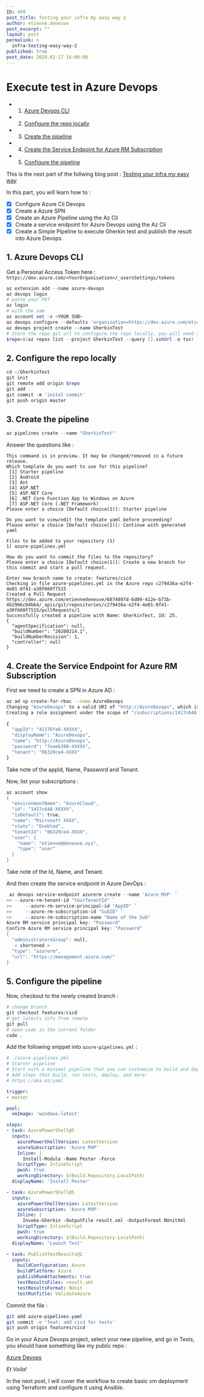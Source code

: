 ```yaml
---
ID: 499
post_title: Testing your infra my easy way 2
author: etienne.deneuve
post_excerpt: ""
layout: post
permalink: >
  infra-testing-easy-way-2
published: true
post_date: 2020-02-17 16:00:00
---
```


# Execute test in Azure Devops

<!-- vscode-markdown-toc -->

* 1. [Azure Devops CLI](#AzureDevopsCLI)
* 2. [Configure the repo locally](#Configuretherepolocally)
* 3. [Create the pipeline](#Createthepipeline)
* 4. [Create the Service Endpoint for Azure RM Subscription](#CreatetheServiceEndpointforAzureRMSubscription)
* 5. [Configure the pipeline](#Configurethepipeline)

<!-- vscode-markdown-toc-config
	numbering=true
	autoSave=true
	/vscode-markdown-toc-config -->
<!-- /vscode-markdown-toc -->

This is the next part of the follwing blog post : [
Testing your infra my easy way
](https://etienne.deneuve.xyz/2020/02/07/infra-testing-easy-way/)

In this part, you will learn how to :

- [x] Configure Azure Cli Devops
- [x] Create a Azure SPN
- [x] Create an Azure Pipeline using the Az Cli
- [x] Create a service endpoint for Azure Devops using the Az Cli
- [x] Create a Simple Pipeline to execute Gherkin test and publish the result into Azure Devops.

##  1. <a name='AzureDevopsCLI'></a>Azure Devops CLI

Get a Personal Access Token here : `https://dev.azure.com/<YourOrganisation>/_usersSettings/tokens`

```PowerShell
az extension add --name azure-devops
az devops login 
# paste your PAT
az login
# with the sam
az account set -s <YOUR SUB>
az devops configure --defaults 'organization=https://dev.azure.com/etiennedeneuve'
az devops project create --name GherkinTest
# Store the repo git url to configure the repo locally, you will need a SSH Key for that.
$repo=$(az repos list --project GherkinTest --query [].sshUrl -o tsv)
```

##  2. <a name='Configuretherepolocally'></a>Configure the repo locally

```Powershell
cd ~/GherkinTest
git init
git remote add origin $repo
git add .
git commit -m 'inital commit'
git push origin master
```

##  3. <a name='Createthepipeline'></a>Create the pipeline

```PowerShell
az pipelines create --name "GherkinTest"
```

Answer the questions like :

```
This command is in preview. It may be changed/removed in a future release.
Which template do you want to use for this pipeline?
 [1] Starter pipeline
 [2] Android
 [3] Ant
 [4] ASP.NET
 [5] ASP.NET Core
 [6] .NET Core Function App to Windows on Azure
 [7] ASP.NET Core (.NET Framework)
Please enter a choice [Default choice(1)]: Starter pipeline

Do you want to view/edit the template yaml before proceeding?
Please enter a choice [Default choice(1)]: Continue with generated yaml

Files to be added to your repository (1)
1) azure-pipelines.yml

How do you want to commit the files to the repository?
Please enter a choice [Default choice(1)]: Create a new branch for this commit and start a pull request.

Enter new branch name to create: features/cicd
Checking in file azure-pipelines.yml in the Azure repo c279436a-e2f4-4e01-8f41-a30f660f7515
Created a Pull Request - https://dev.azure.com/etiennedeneuve/6874897d-6d09-412e-b73b-4b2966c04b64/_apis/git/repositories/c279436a-e2f4-4e01-8f41-a30f660f7515/pullRequests/1
Successfully created a pipeline with Name: GherkinTest, Id: 25.
{
  "agentSpecification": null,
  "buildNumber": "20200214.1",
  "buildNumberRevision": 1,
  "controller": null
}
```

##  4. <a name='CreatetheServiceEndpointforAzureRMSubscription'></a>Create the Service Endpoint for Azure RM Subscription

First we need to create a SPN in Azure AD :

```bash
az ad sp create-for-rbac --name AzureDevops
Changing "AzureDevops" to a valid URI of "http://AzureDevops", which is the required format used for service principal names
Creating a role assignment under the scope of "/subscriptions/1417c648-XXXX"
 
{
  "appId": "41176fe8-XXXXX",
  "displayName": "AzureDevops",
  "name": "http://AzureDevops",
  "password": "7eaeb380-XXXXX",
  "tenant": "06329ce4-XXXX"
}
```

Take note of the appId, Name, Password and Tenant.

Now, list your subscriptions :

```Powershell
az account show
{
  "environmentName": "AzureCloud",
  "id": "1417c648-XXXXX",
  "isDefault": true,
  "name": "Microsoft XXXX",
  "state": "Enabled",
  "tenantId": "06329ce4-XXXX",
  "user": {
    "name": "etienne@deneuve.xyz",
    "type": "user"
  }
}
```

Take note of the Id, Name, and Tenant.

And then create the service endpoint in Azure DevOps :

```PowerShell
 az devops service-endpoint azurerm create --name 'Azure MVP' `
>> --azure-rm-tenant-id "YourTenantId" `
>>     --azure-rm-service-principal-id "AppID" `
>>     --azure-rm-subscription-id "SubID" `
>>     --azure-rm-subscription-name "Name of the Sub"
Azure RM service principal key: "Password"
Confirm Azure RM service principal key: "Password"
{
  "administratorsGroup": null,
   < shortened >
  "type": "azurerm",
  "url": "https://management.azure.com/"
}
```

##  5. <a name='Configurethepipeline'></a>Configure the pipeline

Now, checkout to the newly created branch :

```Powershell
# change branch
git checkout features/cicd
# get latests info from remote
git pull
# open code in the current folder
code .
```

Add the following snippet into `azure-pipelines.yml` :

```YAML
# ./azure-pipelines.yml
# Starter pipeline
# Start with a minimal pipeline that you can customize to build and deploy your code.
# Add steps that build, run tests, deploy, and more:
# https://aka.ms/yaml

trigger:
- master

pool:
  vmImage: 'windows-latest'

steps:
- task: AzurePowerShell@5
  inputs:
    azurePowerShellVersion: LatestVersion
    azureSubscription: 'Azure MVP'
    Inline: |
      Install-Module -Name Pester -Force
    ScriptType: InlineScript
    pwsh: true
    workingDirectory: $(Build.Repository.LocalPath)
  displayName: 'Install Pester'

- task: AzurePowerShell@5
  inputs:
    azurePowerShellVersion: LatestVersion
    azureSubscription: 'Azure MVP'
    Inline: |
      Invoke-Gherkin -OutputFile result.xml -OutputFormat NUnitXml
    ScriptType: InlineScript
    pwsh: true
    workingDirectory: $(Build.Repository.LocalPath)
  displayName: 'Launch Test'

- task: PublishTestResults@2
  inputs:
    buildConfiguration: Azure
    buildPlatform: Azure
    publishRunAttachments: true
    testResultsFiles: result.xml
    testResultsFormat: NUnit
    testRunTitle: ValidateAzure
```

Commit the file :

``` Bash
git add azure-pipelines.yaml
git commit -m 'feat: add cicd for tests'
git push origin features/cicd
```

Go in your Azure Devops project, select your new pipeline, and go in Tests, you should have something like my public repo :

[Azure Devops](https://dev.azure.com/etiennedeneuve/gherkintest/_build/results?buildId=357&view=ms.vss-test-web.build-test-results-tab)

*Et Voila!*

In the next post, I will cover the workflow to create basic vm deployment using Terraform and configure it using Ansible.
